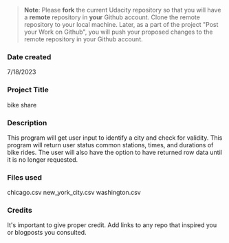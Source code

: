 >**Note**: Please **fork** the current Udacity repository so that you will have a **remote** repository in **your** Github account. Clone the remote repository to your local machine. Later, as a part of the project "Post your Work on Github", you will push your proposed changes to the remote repository in your Github account.

### Date created
7/18/2023

### Project Title
bike share

### Description
This program will get user input to identify a city and check for validity. This program will return user status common stations, times, and durations of bike rides. The user will also have the option to have returned row data until it is no longer requested.

### Files used
chicago.csv
new_york_city.csv
washington.csv

### Credits
It's important to give proper credit. Add links to any repo that inspired you or blogposts you consulted.


